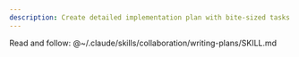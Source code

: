 ```yaml
---
description: Create detailed implementation plan with bite-sized tasks
---
```


Read and follow: @~/.claude/skills/collaboration/writing-plans/SKILL.md
